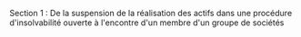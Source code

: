 Section 1 : De la suspension de la réalisation des actifs dans une procédure d'insolvabilité ouverte à l'encontre d'un membre d'un groupe de sociétés